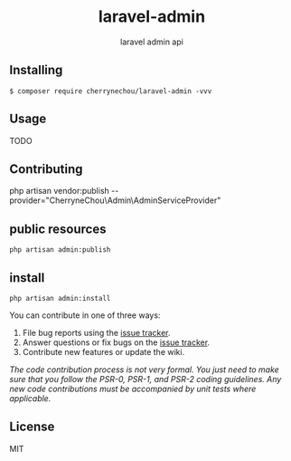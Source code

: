 <h1 align="center"> laravel-admin </h1>

<p align="center">laravel admin api</p>


## Installing

```shell
$ composer require cherrynechou/laravel-admin -vvv
```

## Usage

TODO

## Contributing

php artisan vendor:publish --provider="CherryneChou\Admin\AdminServiceProvider"


## public resources

```
php artisan admin:publish
```

## install  

```
php artisan admin:install
```


You can contribute in one of three ways:

1. File bug reports using the [issue tracker](https://github.com/cherrynechou/laravel-upload/issues).
2. Answer questions or fix bugs on the [issue tracker](https://github.com/cherrynechou/laravel-upload/issues).
3. Contribute new features or update the wiki.

_The code contribution process is not very formal. You just need to make sure that you follow the PSR-0, PSR-1, and PSR-2 coding guidelines. Any new code contributions must be accompanied by unit tests where applicable._

## License

MIT